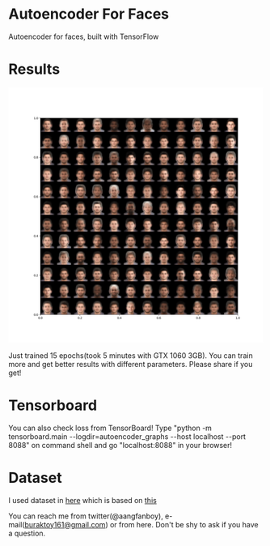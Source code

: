 # Autoencoder For Faces
Autoencoder for faces, built with TensorFlow

# Results

![example](https://github.com/aangfanboy/autoencoder_face_generator/blob/master/fig.png)

Just trained 15 epochs(took 5 minutes with GTX 1060 3GB). You can train more and get better results with different parameters. Please share if you get!

# Tensorboard
You can also check loss from TensorBoard!
Type "python -m tensorboard.main --logdir=autoencoder_graphs --host localhost --port 8088" on command shell and go "localhost:8088" in your browser!

# Dataset
I used dataset in [here](https://drive.google.com/file/d/1TLFSWSBO0hj0NeSN4Nhf4DN7IhQ45lds/view?usp=sharing) which is based on [this](https://www.kaggle.com/karangadiya/fifa19)

You can reach me from twitter(@aangfanboy), e-mail(buraktoy161@gmail.com) or from here. Don't be shy to ask if you have a question.
